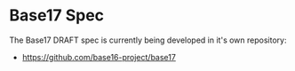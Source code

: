 # Base17 Spec

The Base17 DRAFT spec is currently being developed in it's own repository:

- https://github.com/base16-project/base17
